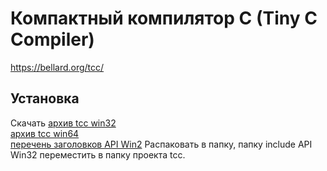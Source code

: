 # Компактный компилятор C (Tiny C Compiler)
https://bellard.org/tcc/  

## Установка
Скачать
[архив tcc win32](https://web.archive.org/web/20200227013749/http://download-mirror.savannah.gnu.org/releases/tinycc/tcc-0.9.27-win32-bin.zip)  
[архив tcc win64](https://web.archive.org/web/20231122125001/http://download-mirror.savannah.gnu.org/releases/tinycc/tcc-0.9.27-win64-bin.zip)  
[перечень заголовков API Win2](https://web.archive.org/web/20231122124847/http://nongnu.askapache.com/tinycc/winapi-full-for-0.9.27.zip)
Распаковать в папку, папку include API Win32 переместить в папку проекта tcc.
